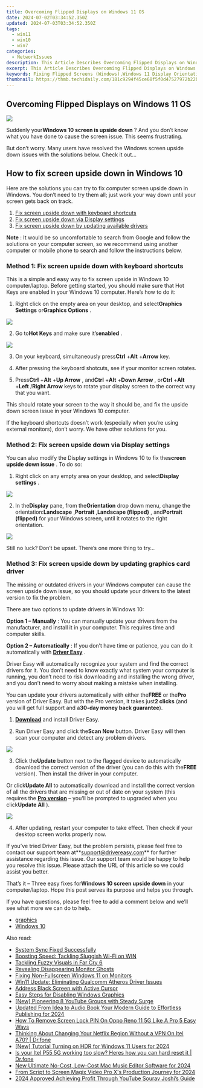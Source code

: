 ```yaml
---
title: Overcoming Flipped Displays on Windows 11 OS
date: 2024-07-02T03:34:52.350Z
updated: 2024-07-03T03:34:52.350Z
tags:
  - win11
  - win10
  - win7
categories:
  - NetworkIssues
description: This Article Describes Overcoming Flipped Displays on Windows 11 OS
excerpt: This Article Describes Overcoming Flipped Displays on Windows 11 OS
keywords: Fixing Flipped Screens (Windows),Windows 11 Display Orientation Correction,Resolving Display Issues in Windows 11,Adjusting Screen Settings on Windows 11,Correcting Image Mirroring on Windows OS,Troubleshooting Flipped Displays on Windows PCs,Fixing Inverted Screen Settings (Windows)
thumbnail: https://thmb.techidaily.com/181c9294f45ce68f5f0d47527972b22bf8dde75db019bf52748fd4efcbea9747.jpg
---
```


## Overcoming Flipped Displays on Windows 11 OS

![](https://images.drivereasy.com/wp-content/uploads/2018/06/img_5b16649a9fba1.jpg)

 Suddenly your**Windows 10 screen is upside down** ? And you don’t know what you have done to cause the screen issue. This seems frustrating.

 But don’t worry. Many users have resolved the Windows screen upside down issues with the solutions below. Check it out…

## How to fix screen upside down in Windows 10

 Here are the solutions you can try to fix computer screen upside down in Windows. You don’t need to try them all; just work your way down until your screen gets back on track.

1. [Fix screen upside down with keyboard shortcuts](#Fix1)
2. [Fix screen upside down via Display settings](#Fix2)
3. [Fix screen upside down by updating available drivers](#Fix3)

**Note** : It would be so uncomfortable to search from Google and follow the solutions on your computer screen, so we recommend using another computer or mobile phone to search and follow the instructions below.

###  Method 1: Fix screen upside down with keyboard shortcuts

 This is a simple and easy way to fix screen upside in Windows 10 computer/laptop. Before getting started, you should make sure that Hot Keys are enabled in your Windows 10 computer. Here’s how to do it:

 1) Right click on the empty area on your desktop, and select**Graphics Settings** or**Graphics Options** .

![](https://images.drivereasy.com/wp-content/uploads/2018/06/img_5b18e563d98db.jpg)

 2) Go to**Hot Keys** and make sure it’s**enabled** .

![](https://images.drivereasy.com/wp-content/uploads/2018/06/img_5b18e59b14930.jpg)

 3) On your keyboard, simultaneously press**Ctrl** +**Alt** +**Arrow** key.

 4) After pressing the keyboard shotcuts, see if your monitor screen rotates.

 5) Press**Ctrl** +**Alt** +**Up Arrow** , and**Ctrl** +**Alt** +**Down Arrow** , or**Ctrl** +**Alt** +**Left** /**Right Arrow** keys to rotate your display screen to the correct way that you want.

 This should rotate your screen to the way it should be, and fix the upside down screen issue in your Windows 10 computer.

 If the keyboard shortcuts doesn’t work (especially when you’re using external monitors), don’t worry. We have other solutions for you.

###  Method 2: Fix screen upside down via Display settings

 You can also modify the Display settings in Windows 10 to fix the**screen upside down issue** . To do so:

 1) Right click on any empty area on your desktop, and select**Display settings** .

![](https://images.drivereasy.com/wp-content/uploads/2018/06/img_5b1664f56b08b.jpg)

 2) In the**Display** pane, from the**Orientation** drop down menu, change the orientation:**Landscape** ,**Portrait** ,**Landscape (flipped)** , and**Portrait (flipped)** for your Windows screen, until it rotates to the right orientation.

![](https://images.drivereasy.com/wp-content/uploads/2018/06/img_5b16654b0c7e6.jpg)

 Still no luck? Don’t be upset. There’s one more thing to try…

###  Method 3: Fix screen upside down by updating graphics card driver

 The missing or outdated drivers in your Windows computer can cause the screen upside down issue, so you should update your drivers to the latest version to fix the problem.

There are two options to update drivers in Windows 10:

**Option 1 – Manually** : You can manually update your drivers from the manufacturer, and install it in your computer. This requires time and computer skills.

**Option 2 – Automatically** : If you don’t have time or patience, you can do it automatically with **[Driver Easy](https://tools.techidaily.com/drivereasy/download/)**  .

 Driver Easy will automatically recognize your system and find the correct drivers for it. You don’t need to know exactly what system your computer is running, you don’t need to risk downloading and installing the wrong driver, and you don’t need to worry about making a mistake when installing.

 You can update your drivers automatically with either the**FREE** or the**Pro** version of Driver Easy. But with the Pro version, it takes just**2 clicks** (and you will get full support and a**30-day money back guarantee**).

 1) **[Download](https://tools.techidaily.com/drivereasy/download/)**  and install Driver Easy.

 2) Run Driver Easy and click the**Scan Now** button. Driver Easy will then scan your computer and detect any problem drivers.

![](https://images.drivereasy.com/wp-content/uploads/2018/06/img_5b1665b20185d.jpg)

 3) Click the**Update** button next to the flagged device to automatically download the correct version of the driver (you can do this with the**FREE** version). Then install the driver in your computer.

 Or click**Update All** to automatically download and install the correct version of all the drivers that are missing or out of date on your system (this requires the **[Pro version](https://tools.techidaily.com/drivereasy/download/)**  – you’ll be prompted to upgraded when you click**Update All** ).

![](https://images.drivereasy.com/wp-content/uploads/2018/06/img_5b166616338a7.jpg)

 4) After updating, restart your computer to take effect. Then check if your desktop screen works properly now.

 If you’ve tried Driver Easy, but the problem persists, please feel free to contact our support team at**<support@drivereasy.com>** for further assistance regarding this issue. Our support team would be happy to help you resolve this issue. Please attach the URL of this article so we could assist you better.

  That’s it – Three easy fixes for**Windows 10 screen upside down** in your computer/laptop. Hope this post serves its purpose and helps you through.

 If you have questions, please feel free to add a comment below and we’ll see what more we can do to help.

* [graphics](https://tools.techidaily.com/drivereasy/download/)
* [Windows 10](https://tools.techidaily.com/drivereasy/download/)

<ins class="adsbygoogle"
     style="display:block"
     data-ad-format="autorelaxed"
     data-ad-client="ca-pub-7571918770474297"
     data-ad-slot="1223367746"></ins>



<ins class="adsbygoogle"
     style="display:block"
     data-ad-client="ca-pub-7571918770474297"
     data-ad-slot="8358498916"
     data-ad-format="auto"
     data-full-width-responsive="true"></ins>

<span class="atpl-alsoreadstyle">Also read:</span>
<div><ul>
<li><a href="https://network-issues.techidaily.com/system-sync-fixed-successfully/"><u>System Sync Fixed Successfully</u></a></li>
<li><a href="https://network-issues.techidaily.com/boosting-speed-tackling-sluggish-wi-fi-on-win/"><u>Boosting Speed: Tackling Sluggish Wi-Fi on WIN</u></a></li>
<li><a href="https://network-issues.techidaily.com/tackling-fuzzy-visuals-in-far-cry-6/"><u>Tackling Fuzzy Visuals in Far Cry 6</u></a></li>
<li><a href="https://network-issues.techidaily.com/revealing-disappearing-monitor-ghosts/"><u>Revealing Disappearing Monitor Ghosts</u></a></li>
<li><a href="https://network-issues.techidaily.com/fixing-non-fullscreen-windows-11-on-monitors/"><u>Fixing Non-Fullscreen Windows 11 on Monitors</u></a></li>
<li><a href="https://network-issues.techidaily.com/win11-update-eliminating-qualcomm-atheros-driver-issues/"><u>Win11 Update: Eliminating Qualcomm Atheros Driver Issues</u></a></li>
<li><a href="https://network-issues.techidaily.com/address-black-screen-with-active-cursor/"><u>Address Black Screen with Active Cursor</u></a></li>
<li><a href="https://network-issues.techidaily.com/easy-steps-for-disabling-windows-graphics/"><u>Easy Steps for Disabling Windows Graphics</u></a></li>
<li><a href="https://youtube-stream.techidaily.com/new-pioneering-8-youtube-groups-with-steady-surge/"><u>[New] Pioneering 8 YouTube Groups with Steady Surge</u></a></li>
<li><a href="https://voice-adjusting.techidaily.com/updated-from-idea-to-audio-book-your-modern-guide-to-effortless-publishing-for-2024/"><u>Updated From Idea to Audio Book Your Modern Guide to Effortless Publishing for 2024</u></a></li>
<li><a href="https://android-unlock.techidaily.com/how-to-remove-screen-lock-pin-on-oppo-reno-11-5g-like-a-pro-5-easy-ways-by-drfone-android/"><u>How To Remove Screen Lock PIN On Oppo Reno 11 5G Like A Pro 5 Easy Ways</u></a></li>
<li><a href="https://fake-location.techidaily.com/thinking-about-changing-your-netflix-region-without-a-vpn-on-itel-a70-drfone-by-drfone-virtual-android/"><u>Thinking About Changing Your Netflix Region Without a VPN On Itel A70? | Dr.fone</u></a></li>
<li><a href="https://fox-boxes.techidaily.com/new-tutorial-turning-on-hdr-for-windows-11-users-for-2024/"><u>[New] Tutorial  Turning on HDR for Windows 11 Users for 2024</u></a></li>
<li><a href="https://techidaily.com/is-your-itel-p55-5g-working-too-slow-heres-how-you-can-hard-reset-it-drfone-by-drfone-reset-android-reset-android/"><u>Is your Itel P55 5G working too slow? Heres how you can hard reset it | Dr.fone</u></a></li>
<li><a href="https://voice-adjusting.techidaily.com/new-ultimate-no-cost-low-cost-mac-music-editor-software-for-2024/"><u>New Ultimate No-Cost, Low-Cost Mac Music Editor Software for 2024</u></a></li>
<li><a href="https://some-knowledge.techidaily.com/from-script-to-screen-magix-video-pro-xs-production-journey-for-2024/"><u>From Script to Screen  Magix Video Pro X's Production Journey for 2024</u></a></li>
<li><a href="https://youtube-clips.techidaily.com/2024-approved-achieving-profit-through-youtube-sourav-joshis-guide/"><u>2024 Approved  Achieving Profit Through YouTube  Sourav Joshi’s Guide</u></a></li>
</ul></div>
